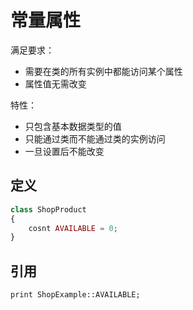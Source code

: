 # 常量属性

满足要求：

- 需要在类的所有实例中都能访问某个属性
- 属性值无需改变

特性：

- 只包含基本数据类型的值
- 只能通过类而不能通过类的实例访问
- 一旦设置后不能改变

## 定义

```php
class ShopProduct
{
    cosnt AVAILABLE = 0;
}
```

## 引用

```
print ShopExample::AVAILABLE;
```